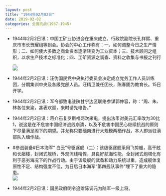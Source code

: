 ```yaml
---
layout: post
title: "1944年02月02日"
date: 2019-02-02
categories: 全面抗战(1937-1945)
---
```


<meta name="referrer" content="no-referrer" />

- 1944年2月2日讯：中国工矿业协进会在重庆成立。行政院副院长孔祥熙、重庆市市长贺耀组等到会。协会的中心工作称有：一、如何调整今日之生产情形；二、如何使大多数之商业资本逐渐转变为工业资本；三、技术顾问之组织，以求生产技术之标准化；四、工矿资源之调查、资料之收集与书报之刊行 ... <br/><img src="https://wx1.sinaimg.cn/large/aca367d8ly1fzsffqytnij20c809zjrg.jpg" />

- 1944年2月2日讯：汪伪国民党中央执行委员会决定成立党务工作人员训练团，分期集训中央及各级党部人员。汪精卫兼任团长，陈春圃为教育长。15日开学。 

- 1944年2月2日讯：军令部致电驻陕甘宁边区联络参谋郭仲容，称：“周、朱、林各位来渝，甚表欢迎，来时请先电告。” 

- 1944年2月2日讯：蒋介石复罗斯福两次来电，提出法币对美元汇率改为30比1，说这是在不危害中国经济战线崩溃，以及不危害中国民心继续抗战的原则下尽量满足阁下的期望。并允称只要缅南进行大规模两栖作战，本人即派驻滇部队入缅作战。 

- #参战装备#日本海军“ 白云”号驱逐舰（二）：该级驱逐舰采用飞剪艏，高干舷和长艏楼，封闭式舰桥，外观流线精悍，具良好航海性能，全封闭式炮塔化有利于恶劣海况下的作战行动。由于该级舰的武备和动力系统过重，造成舰体复原性不足、结构强度不佳，为日后日本海军“第四舰队事件”埋下了重大的隐患。 <br/><img src="https://wx1.sinaimg.cn/large/aca367d8ly1fzrum39ct2j22wv0qo110.jpg" />

- 1944年2月2日讯：国民政府明令追赠陈调元为陆军一级上将。 

